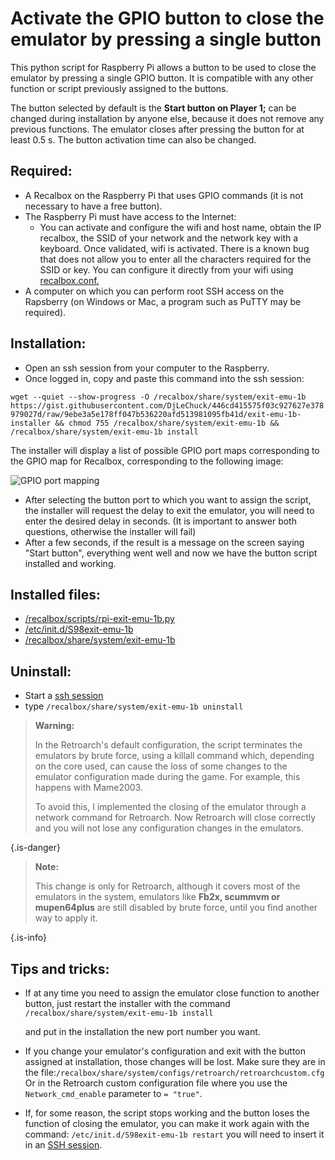 # Activate the GPIO button to close the emulator by pressing a single button

This python script for Raspberry Pi allows a button to be used to close the emulator by pressing a single GPIO button. It is compatible with any other function or script previously assigned to the buttons.

The button selected by default is the **Start button on Player 1;** can be changed during installation by anyone else, because it does not remove any previous functions. The emulator closes after pressing the button for at least 0.5 s. The button activation time can also be changed.

## Required:

* A Recalbox on the Raspberry Pi that uses GPIO commands \(it is not necessary to have a free button\).
* The Raspberry Pi must have access to the Internet:
  * You can activate and configure the wifi and host name, obtain the IP recalbox, the SSID of your network and the network key with a keyboard. Once validated, wifi is activated. There is a known bug that does not allow you to enter all the characters required for the SSID or key. You can configure it directly from your wifi using [recalbox.conf.](/basic-manual/getting-started/the-recalbox.conf-file)
* A computer on which you can perform root SSH access on the Rapsberry \(on Windows or Mac, a program such as PuTTY may be required\).

## Installation:

* Open an ssh session from your computer to the Raspberry.
* Once logged in, copy and paste this command into the ssh session:

`wget --quiet --show-progress -O /recalbox/share/system/exit-emu-1b https://gist.githubusercontent.com/DjLeChuck/446cd415575f03c927627e378979027d/raw/9ebe3a5e178ff047b536220afd513981095fb41d/exit-emu-1b-installer && chmod 755 /recalbox/share/system/exit-emu-1b && /recalbox/share/system/exit-emu-1b install`

The installer will display a list of possible GPIO port maps corresponding to the GPIO map for Recalbox, corresponding to the following image:

![GPIO port mapping](https://gblobscdn.gitbook.com/assets%2F-LdKTX4ollh_G72-pO8z%2F-M1pg9d9WjOYChpb5hus%2F-M1pzARovpy60-nqM0ZG%2FgaU6t.png?alt=media&token=89aed639-da21-4c6c-afe6-590fe47e423e)

* After selecting the button port to which you want to assign the script, the installer will request the delay to exit the emulator, you will need to enter the desired delay in seconds. \(It is important to answer both questions, otherwise the installer will fail\)
* After a few seconds, if the result is a message on the screen saying "Start button", everything went well and now we have the button script installed and working.

## Installed files:

* [/recalbox/scripts/rpi-exit-emu-1b.py](https://gist.github.com/DjLeChuck/445ce3d37f41f12d5bf8cb9482db4027)
* [/etc/init.d/S98exit-emu-1b](https://gist.github.com/DjLeChuck/5f798b0d4af4071a92111bf61703aeb1)
* [/recalbox/share/system/exit-emu-1b](https://gist.github.com/DjLeChuck/446cd415575f03c927627e378979027d)

## Uninstall:

* Start a [ssh session](https://recalbox.gitbook.io/tutorials/access/root-access-via-terminal)
* type `/recalbox/share/system/exit-emu-1b uninstall`


>**Warning:**
>
>In the Retroarch's default configuration, the script terminates the emulators by brute force, using a killall command which, depending on the core used, can cause the loss of some changes to the emulator configuration made during the game. For example, this happens with Mame2003.
>
>To avoid this, I implemented the closing of the emulator through a network command for Retroarch. Now Retroarch will close correctly and you will not lose any configuration changes in the emulators.
>
{.is-danger}


>**Note:**
>
>This change is only for Retroarch, although it covers most of the emulators in the system, emulators like **Fb2x, scummvm or mupen64plus** are still disabled by brute force, until you find another way to apply it.
>
{.is-info}

## Tips and tricks:

* If at any time you need to assign the emulator close function to another button, just restart the installer with the command `/recalbox/share/system/exit-emu-1b install`

  and put in the installation the new port number you want.

* If you change your emulator's configuration and exit with the button assigned at installation, those changes will be lost. Make sure they are in the file:`/recalbox/share/system/configs/retroarch/retroarchcustom.cfg` Or in the Retroarch custom configuration file where you use the `Network_cmd_enable` parameter to `= "true"`.
* If, for some reason, the script stops working and the button loses the function of closing the emulator, you can make it work again with the command: `/etc/init.d/S98exit-emu-1b restart` you will need to insert it in an [SSH session](https://recalbox.gitbook.io/tutorials/access/root-access-via-terminal).

